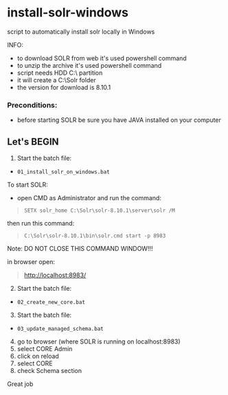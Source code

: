 # install-solr-windows
script to automatically install solr locally in Windows

INFO:
* to download SOLR from web it's used powershell command
* to unzip the archive it's used powershell command
* script needs HDD C:\ partition
* it will create a C:\Solr folder
* the version for download is 8.10.1


### Preconditions:
* before starting SOLR be sure you have JAVA installed on your computer

## Let's BEGIN
1. Start the batch file:
 * `01_install_solr_on_windows.bat`

To start SOLR:
* open CMD as Administrator and run the command:
 > `SETX solr_home C:\Solr\solr-8.10.1\server\solr /M`

 then run this command:
 > `C:\Solr\solr-8.10.1\bin\solr.cmd start -p 8983`

 Note: DO NOT CLOSE THIS COMMAND WINDOW!!! 

in browser open:
 > [http://localhost:8983/](http://localhost:8983/)


2. Start the batch file:
 * `02_create_new_core.bat`


3. Start the batch file:
 * `03_update_managed_schema.bat`

 4. go to browser (where SOLR is running on localhost:8983)
 5. select CORE Admin
 6. click on reload
 7. select CORE
 8. check Schema section 

 Great job
